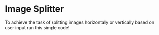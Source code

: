 <!DOCTYPE html>
<html lang="en">
<head>
  <meta charset="UTF-8">
  <meta name="viewport" content="width=device-width, initial-scale=1.0">
</head>
<body>
  <h1>Image Splitter</h1>
  <p>
    To achieve the task of splitting images horizontally or vertically based on user input run this simple code!
  </p>
</body>
</html>
